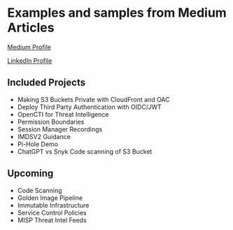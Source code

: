# Examples and samples from Medium Articles
[Medium Profile](https://medium.com/@andyblooman)

[LinkedIn Profile](https://www.linkedin.com/in/andrewblooman/)


## Included Projects

- Making S3 Buckets Private with CloudFront and OAC
- Deploy Third Party Authentication with OIDC/JWT
- OpenCTI for Threat Intelligence
- Permission Boundaries
- Session Manager Recordings
- IMDSV2 Guidance
- Pi-Hole Demo
- ChatGPT vs Snyk Code scanning of S3 Bucket

## Upcoming

- Code Scanning
- Golden Image Pipeline
- Immutable Infrastructure
- Service Control Policies
- MISP Threat Intel Feeds